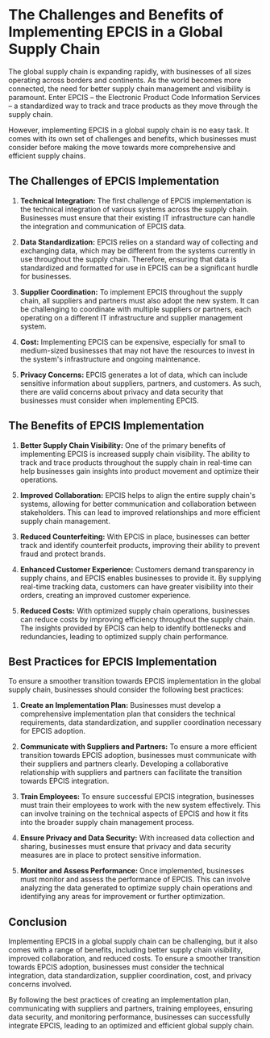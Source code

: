 # The Challenges and Benefits of Implementing EPCIS in a Global Supply Chain

The global supply chain is expanding rapidly, with businesses of all sizes operating across borders and continents. As the world becomes more connected, the need for better supply chain management and visibility is paramount. Enter EPCIS – the Electronic Product Code Information Services – a standardized way to track and trace products as they move through the supply chain.

However, implementing EPCIS in a global supply chain is no easy task. It comes with its own set of challenges and benefits, which businesses must consider before making the move towards more comprehensive and efficient supply chains.

## The Challenges of EPCIS Implementation

1. **Technical Integration:** The first challenge of EPCIS implementation is the technical integration of various systems across the supply chain. Businesses must ensure that their existing IT infrastructure can handle the integration and communication of EPCIS data.

2. **Data Standardization:** EPCIS relies on a standard way of collecting and exchanging data, which may be different from the systems currently in use throughout the supply chain. Therefore, ensuring that data is standardized and formatted for use in EPCIS can be a significant hurdle for businesses.

3. **Supplier Coordination:** To implement EPCIS throughout the supply chain, all suppliers and partners must also adopt the new system. It can be challenging to coordinate with multiple suppliers or partners, each operating on a different IT infrastructure and supplier management system.

4. **Cost:** Implementing EPCIS can be expensive, especially for small to medium-sized businesses that may not have the resources to invest in the system's infrastructure and ongoing maintenance.

5. **Privacy Concerns:** EPCIS generates a lot of data, which can include sensitive information about suppliers, partners, and customers. As such, there are valid concerns about privacy and data security that businesses must consider when implementing EPCIS.

## The Benefits of EPCIS Implementation

1. **Better Supply Chain Visibility:** One of the primary benefits of implementing EPCIS is increased supply chain visibility. The ability to track and trace products throughout the supply chain in real-time can help businesses gain insights into product movement and optimize their operations.

2. **Improved Collaboration:** EPCIS helps to align the entire supply chain's systems, allowing for better communication and collaboration between stakeholders. This can lead to improved relationships and more efficient supply chain management.

3. **Reduced Counterfeiting:** With EPCIS in place, businesses can better track and identify counterfeit products, improving their ability to prevent fraud and protect brands.

4. **Enhanced Customer Experience:** Customers demand transparency in supply chains, and EPCIS enables businesses to provide it. By supplying real-time tracking data, customers can have greater visibility into their orders, creating an improved customer experience.

5. **Reduced Costs:** With optimized supply chain operations, businesses can reduce costs by improving efficiency throughout the supply chain. The insights provided by EPCIS can help to identify bottlenecks and redundancies, leading to optimized supply chain performance.

## Best Practices for EPCIS Implementation

To ensure a smoother transition towards EPCIS implementation in the global supply chain, businesses should consider the following best practices:

1. **Create an Implementation Plan:** Businesses must develop a comprehensive implementation plan that considers the technical requirements, data standardization, and supplier coordination necessary for EPCIS adoption.

2. **Communicate with Suppliers and Partners:** To ensure a more efficient transition towards EPCIS adoption, businesses must communicate with their suppliers and partners clearly. Developing a collaborative relationship with suppliers and partners can facilitate the transition towards EPCIS integration.

3. **Train Employees:** To ensure successful EPCIS integration, businesses must train their employees to work with the new system effectively. This can involve training on the technical aspects of EPCIS and how it fits into the broader supply chain management process.

4. **Ensure Privacy and Data Security:** With increased data collection and sharing, businesses must ensure that privacy and data security measures are in place to protect sensitive information.

5. **Monitor and Assess Performance:** Once implemented, businesses must monitor and assess the performance of EPCIS. This can involve analyzing the data generated to optimize supply chain operations and identifying any areas for improvement or further optimization.

## Conclusion

Implementing EPCIS in a global supply chain can be challenging, but it also comes with a range of benefits, including better supply chain visibility, improved collaboration, and reduced costs. To ensure a smoother transition towards EPCIS adoption, businesses must consider the technical integration, data standardization, supplier coordination, cost, and privacy concerns involved.

By following the best practices of creating an implementation plan, communicating with suppliers and partners, training employees, ensuring data security, and monitoring performance, businesses can successfully integrate EPCIS, leading to an optimized and efficient global supply chain.
